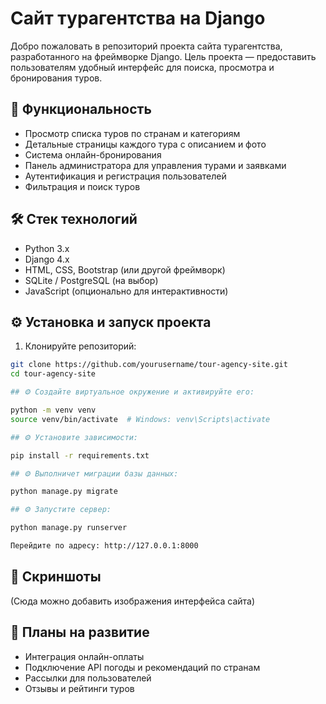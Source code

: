# Сайт турагентства на Django

Добро пожаловать в репозиторий проекта сайта турагентства, разработанного на фреймворке Django. Цель проекта — предоставить пользователям удобный интерфейс для поиска, просмотра и бронирования туров.

## 🚀 Функциональность

- Просмотр списка туров по странам и категориям
- Детальные страницы каждого тура с описанием и фото
- Система онлайн-бронирования
- Панель администратора для управления турами и заявками
- Аутентификация и регистрация пользователей
- Фильтрация и поиск туров

## 🛠️ Стек технологий

- Python 3.x
- Django 4.x
- HTML, CSS, Bootstrap (или другой фреймворк)
- SQLite / PostgreSQL (на выбор)
- JavaScript (опционально для интерактивности)

## ⚙️ Установка и запуск проекта

1. Клонируйте репозиторий:

```bash
git clone https://github.com/yourusername/tour-agency-site.git
cd tour-agency-site

## ⚙️ Создайте виртуальное окружение и активируйте его:

python -m venv venv
source venv/bin/activate  # Windows: venv\Scripts\activate

## ⚙️ Установите зависимости:

pip install -r requirements.txt

## ⚙️ Выполничет миграции базы данных:

python manage.py migrate

## ⚙️ Запустите сервер:

python manage.py runserver

Перейдите по адресу: http://127.0.0.1:8000
```
## 📸 Скриншоты
(Сюда можно добавить изображения интерфейса сайта)


## 📌 Планы на развитие

- Интеграция онлайн-оплаты
- Подключение API погоды и рекомендаций по странам
- Рассылки для пользователей
- Отзывы и рейтинги туров
